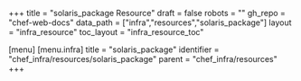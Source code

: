 +++
title = "solaris_package Resource"
draft = false
robots = ""
gh_repo = "chef-web-docs"
data_path = ["infra","resources","solaris_package"]
layout = "infra_resource"
toc_layout = "infra_resource_toc"

[menu]
  [menu.infra]
    title = "solaris_package"
    identifier = "chef_infra/resources/solaris_package"
    parent = "chef_infra/resources"
+++

<!-- The contents of this page are automatically generated from the solaris_package.yaml file in the data directory. -->
<!-- To suggest a change, edit the https://github.com/chef/chef/blob/main/lib/chef/resource/solaris_package.rb file
      and submit a pull request to the https://github.com/chef/chef repository. -->
